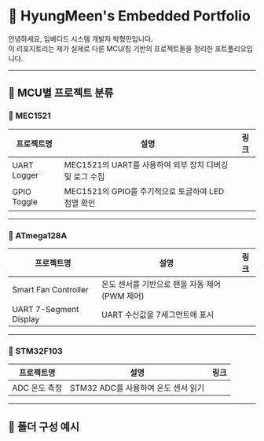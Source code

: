 # 📁 HyungMeen's Embedded Portfolio

안녕하세요, 임베디드 시스템 개발자 박형민입니다.  
이 리포지토리는 제가 실제로 다룬 MCU/칩 기반의 프로젝트들을 정리한 포트폴리오입니다.

---

## 📌 MCU별 프로젝트 분류

### 🔷 MEC1521

| 프로젝트명 | 설명 | 링크 |
|------------|------|------|
| UART Logger | MEC1521의 UART를 사용하여 외부 장치 디버깅 및 로그 수집
| GPIO Toggle | MEC1521의 GPIO를 주기적으로 토글하여 LED 점멸 확인

---

### 🔷 ATmega128A

| 프로젝트명 | 설명 | 링크 |
|------------|------|------|
| Smart Fan Controller | 온도 센서를 기반으로 팬을 자동 제어 (PWM 제어)
| UART 7-Segment Display | UART 수신값을 7세그먼트에 표시

---

### 🔷 STM32F103

| 프로젝트명 | 설명 | 링크 |
|------------|------|------|
| ADC 온도 측정 | STM32 ADC를 사용하여 온도 센서 읽기 

---

## 📁 폴더 구성 예시


